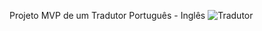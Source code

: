 Projeto MVP de um Tradutor Português - Inglês
![Tradutor](https://github.com/isaacdemelorocha/PrjTradutorPort-Ingl/assets/142614504/f90a0d4b-47ff-4d1b-9a71-3de55c424408)
